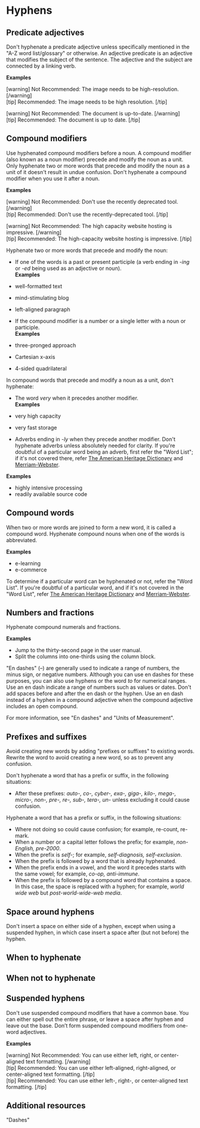 # Hyphens

## Predicate adjectives

Don't hyphenate a predicate adjective unless specifically mentioned in the "A-Z word list/glossary" or otherwise. An adjective predicate is an adjective that modifies the subject of the sentence. The adjective and the subject are connected by a linking verb.

**Examples**  

[warning] Not Recommended: The image needs to be high-resolution. [/warning]  
[tip] Recommended: The image needs to be high resolution. [/tip]

[warning] Not Recommended: The document is up-to-date. [/warning]  
[tip] Recommended: The document is up to date. [/tip]

## Compound modifiers

Use hyphenated compound modifiers before a noun. A compound modifier (also known as a noun modifier) precede and modify the noun as a unit. Only hyphenate two or more words that precede and modify the noun as a unit of it doesn't result in undue confusion. Don't hyphenate a compound modifier when you use it after a noun.

**Examples**  

[warning] Not Recommended: Don't use the recently deprecated tool. [/warning]  
[tip] Recommended: Don't use the recently-deprecated tool. [/tip]

[warning] Not Recommended: The high capacity website hosting is impressive. [/warning]  
[tip] Recommended: The high-capacity website hosting is impressive. [/tip]

Hyphenate two or more words that precede and modify the noun:
- If one of the words is a past or present participle (a verb ending in *-ing* or *-ed* being used as an adjective or noun).  
 **Examples**  

 - well-formatted text
 - mind-stimulating blog
 - left-aligned paragraph  


- If the compound modifier is a number or a single letter with a noun or participle.  
 **Examples**  

 - three-pronged approach
 - Cartesian x-axis
 - 4-sided quadrilateral

In compound words that precede and modify a noun as a unit, don't hyphenate:
- The word *very* when it precedes another modifier.  
 **Examples**  

 - very high capacity  
 - very fast storage


- Adverbs ending in *-ly* when they precede another modifier. Don't hyphenate adverbs unless absolutely needed for clarity. If you're doubtful of a particular word being an adverb, first refer the "Word List"; if it's not covered there, refer [The American Heritage Dictionary](https://ahdictionary.com/) and [Merriam-Webster](https://www.merriam-webster.com/).   

 **Examples**  

 - highly intensive processing
 - readily available source code

## Compound words

When two or more words are joined to form a new word, it is called a compound word. Hyphenate compound nouns when one of the words is abbreviated.  

**Examples**  

- e-learning
- e-commerce

To determine if a particular word can be hyphenated or not, refer the "Word List". If you're doubtful of a particular word, and if it's not covered in the "Word List", refer [The American Heritage Dictionary](https://ahdictionary.com/) and [Merriam-Webster](https://www.merriam-webster.com/).

## Numbers and fractions

Hyphenate compound numerals and fractions.  

**Examples**  
- Jump to the thirty-second page in the user manual.
- Split the columns into one-thirds using the column block.  

"En dashes" (–) are generally used to indicate a range of numbers, the minus sign, or negative numbers. Although you can use en dashes for these purposes, you can also use hyphens or the word *to* for numerical ranges. Use an en dash indicate a range of numbers such as values or dates. Don't add spaces before and after the en dash or the hyphen. Use an en dash instead of a hyphen in a compound adjective when the compound adjective includes an open compound.  

For more information, see "En dashes" and "Units of Measurement".

## Prefixes and suffixes

Avoid creating new words by adding "prefixes or suffixes" to existing words. Rewrite the word to avoid creating a new word, so as to prevent any confusion.

Don't hyphenate a word that has a prefix or suffix, in the following situations:
- After these prefixes: *auto-, co-, cyber-, exa-, giga-, kilo-, mega-, micro-, non-, pre-,	re-, sub-, tera-, un-* unless excluding it could cause confusion.

Hyphenate a word that has a prefix or suffix, in the following situations:
- Where not doing so could cause confusion; for example, re-count, re-mark.
- When a number or a capital letter follows the prefix; for example, *non-English, pre-2000*.
- When the prefix is *self-*; for example, *self-diagnosis, self-exclusion*.
- When the prefix is followed by a word that is already hyphenated.
- When the prefix ends in a vowel, and the word it precedes starts with the same vowel; for example, *co-op, anti-immune*.
- When the prefix is followed by a compound word that contains a space. In this case, the space is replaced with a hyphen; for example,  *world wide web* but *post-world-wide-web media*.

## Space around hyphens

Don't insert a space on either side of a hyphen, except when using a suspended hyphen, in which case insert a space after (but not before) the hyphen.

## When to hyphenate

## When not to hyphenate

## Suspended hyphens

Don't use suspended compound modifiers that have a common base. You can either spell out the entire phrase, or leave a space after hyphen and leave out the base. Don’t form suspended compound modifiers from one-word adjectives.

**Examples**  

[warning] Not Recommended: You can use either left, right, or center-aligned text formatting. [/warning]  
[tip] Recommended: You can use either left-aligned, right-aligned, or center-aligned text formatting. [/tip]  
[tip] Recommended: You can use either left-, right-, or center-aligned text formatting. [/tip]  

## Additional resources

"Dashes"
